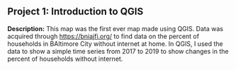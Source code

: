 ## Project 1: Introduction to QGIS

**Description:** This map was the first ever map made using QGIS. Data was acquired through https://bniajfi.org/ to find data on the percent of households in BAltimore City without internet at home. In QGIS, I used the data to show a simple time series from 2017 to 2019 to show changes in the percent of households without internet. 


